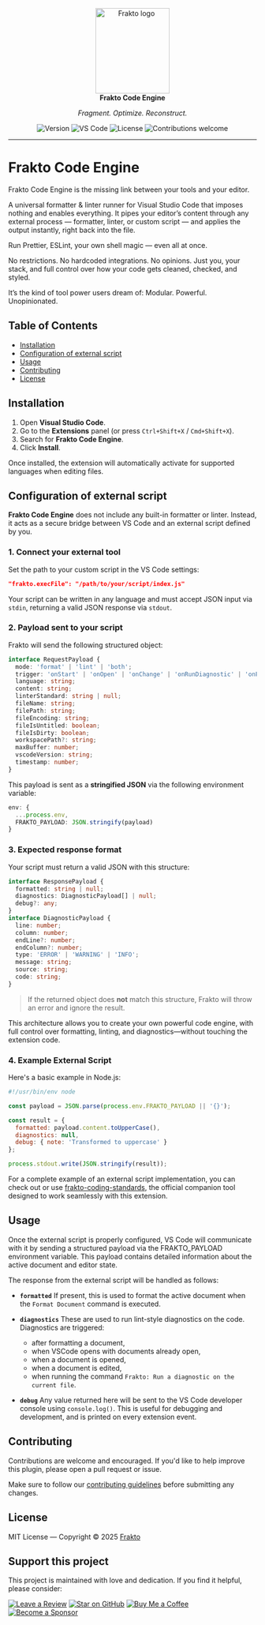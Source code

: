<div align="center">
  <a href="https://frakto.dev/">
    <img src="https://frakto.dev/dist/img/logos/frakto-iso.png" alt="Frakto logo" width="150" height="173">
  </a>
  <br>
  <strong>Frakto Code Engine</strong>
  <p><em>Fragment. Optimize. Reconstruct.</em></p>
  <img src="https://img.shields.io/badge/version-0.1.0-blue.svg" alt="Version">
  <img src="https://img.shields.io/badge/VSCode-%5E1.90.0-blue.svg" alt="VS Code">
  <img src="https://img.shields.io/badge/License-MIT-brightgreen.svg" alt="License">
  <img src="https://img.shields.io/badge/Prs-welcome-brightgreen.svg" alt="Contributions welcome">
</div>

---

# Frakto Code Engine

Frakto Code Engine is the missing link between your tools and your editor.

A universal formatter & linter runner for Visual Studio Code that imposes nothing and enables everything. It pipes your editor’s content through any external process — formatter, linter, or custom script — and applies the output instantly, right back into the file.

Run Prettier, ESLint, your own shell magic — even all at once.

No restrictions. No hardcoded integrations. No opinions.
Just you, your stack, and full control over how your code gets cleaned, checked, and styled.

It’s the kind of tool power users dream of:
Modular. Powerful. Unopinionated.

## Table of Contents

- [Installation](#installation)
- [Configuration of external script](#configuration-of-external-script)
- [Usage](#usage)
- [Contributing](#contributing)
- [License](#license)

## Installation

1. Open **Visual Studio Code**.
2. Go to the **Extensions** panel (or press `Ctrl+Shift+X` / `Cmd+Shift+X`).
3. Search for **Frakto Code Engine**.
4. Click **Install**.

Once installed, the extension will automatically activate for supported languages when editing files.

## Configuration of external script

**Frakto Code Engine** does not include any built-in formatter or linter. Instead, it acts as a secure bridge between VS Code and an external script defined by you.

### 1. Connect your external tool

Set the path to your custom script in the VS Code settings:

```json
"frakto.execFile": "/path/to/your/script/index.js"
```

Your script can be written in any language and must accept JSON input via `stdin`, returning a valid JSON response via `stdout`.

### 2. Payload sent to your script

Frakto will send the following structured object:

```ts
interface RequestPayload {
  mode: 'format' | 'lint' | 'both';
  trigger: 'onStart' | 'onOpen' | 'onChange' | 'onRunDiagnostic' | 'onFormat';
  language: string;
  content: string;
  linterStandard: string | null;
  fileName: string;
  filePath: string;
  fileEncoding: string;
  fileIsUntitled: boolean;
  fileIsDirty: boolean;
  workspacePath?: string;
  maxBuffer: number;
  vscodeVersion: string;
  timestamp: number;
}
```

This payload is sent as a **stringified JSON** via the following environment variable:

```ts
env: {
  ...process.env,
  FRAKTO_PAYLOAD: JSON.stringify(payload)
}
```

### 3. Expected response format

Your script must return a valid JSON with this structure:

```ts
interface ResponsePayload {
  formatted: string | null;
  diagnostics: DiagnosticPayload[] | null;
  debug?: any;
}
interface DiagnosticPayload {
  line: number;
  column: number;
  endLine?: number;
  endColumn?: number;
  type: 'ERROR' | 'WARNING' | 'INFO';
  message: string;
  source: string;
  code: string;
}
```

> If the returned object does **not** match this structure, Frakto will throw an error and ignore the result.

This architecture allows you to create your own powerful code engine, with full control over formatting, linting, and diagnostics—without touching the extension code.

### 4. Example External Script

Here's a basic example in Node.js:

```js
#!/usr/bin/env node

const payload = JSON.parse(process.env.FRAKTO_PAYLOAD || '{}');

const result = {
  formatted: payload.content.toUpperCase(),
  diagnostics: null,
  debug: { note: 'Transformed to uppercase' }
};

process.stdout.write(JSON.stringify(result));
```

For a complete example of an external script implementation, you can check out or use [frakto-coding-standards](https://github.com/fraktodev/frakto-coding-standards), the official companion tool designed to work seamlessly with this extension.

## Usage

Once the external script is properly configured, VS Code will communicate with it by sending a structured payload via the FRAKTO_PAYLOAD environment variable. This payload contains detailed information about the active document and editor state.

The response from the external script will be handled as follows:

- **`formatted`**
  If present, this is used to format the active document when the `Format Document` command is executed.

- **`diagnostics`**
  These are used to run lint-style diagnostics on the code. Diagnostics are triggered:
  - after formatting a document,
  - when VSCode opens with documents already open,
  - when a document is opened,
  - when a document is edited,
  - when running the command `Frakto: Run a diagnostic on the current file`.

- **`debug`**
  Any value returned here will be sent to the VS Code developer console using `console.log()`.
  This is useful for debugging and development, and is printed on every extension event.

## Contributing

Contributions are welcome and encouraged.
If you'd like to help improve this plugin, please open a pull request or issue.

Make sure to follow our [contributing guidelines](https://github.com/fraktodev/frakto-code-engine/blob/main/.github/CONTRIBUTING.md) before submitting any changes.

## License

MIT License — Copyright © 2025 [Frakto](https://github.com/fraktodev/)

## Support this project

This project is maintained with love and dedication. If you find it helpful, please consider:

[![Leave a Review](https://img.shields.io/badge/Leave-a_Review-4A90E2?style=flat&logo=visualstudiocode)](https://marketplace.visualstudio.com/items?itemName=frakto.frakto-code-engine&ssr=false#review-details)
[![Star on GitHub](https://img.shields.io/badge/GitHub-Star-4A90E2?style=flat&logo=github)](https://github.com/fraktodev/frakto-code-engine)
[![Buy Me a Coffee](https://img.shields.io/badge/Buy%20Me-a%20Coffee-E67E22.svg?logo=buymeacoffee&logoColor=white)](https://coff.ee/danybranding)
[![Become a Sponsor](https://img.shields.io/badge/GitHub-Sponsor-8B5CF6?style=flat&logo=github)](https://github.com/sponsors/danybranding)
